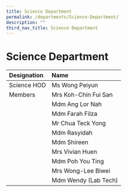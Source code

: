 ```yaml
---
title: Science Department
permalink: /departments/Science-Department/
description: ""
third_nav_title: Science Department
---
```

# Science Department

| Designation |         Name         |
|:-----------|:--------------------|
| Science HOD | Ms Wong Peiyun       |
| Members     | Mrs Koh-Chin Fui San |
|             | Mdm Ang Lor Nah      |
|             | Mdm Farah Filza      |
|             | Mr Chua Teck Yong    |
|             | Mdm Rasyidah         |
|             | Mdm Shireen          |
|             | Mrs Vivian Huen      |
|             | Mdm Poh You Ting     |
|             | Mrs Wong-Lee Biwei   |
|             | Mdm Wendy (Lab Tech) |